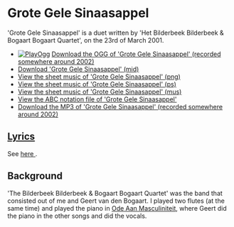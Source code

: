 # Grote Gele Sinaasappel

'Grote Gele Sinaasappel' is a duet written
by 'Het Bilderbeek Bilderbeek & Bogaart Bogaart Quartet', on the 23rd of
March 2001.

 * [![PlayOgg](http://static.fsf.org/playogg/Play_ogg_80x15.png "I support PlayOgg!")](http://playogg.org) [Download the OGG of 'Grote Gele Sinaasappel' (recorded somewhere around 2002)](http://www.richelbilderbeek.nl/CD01_04GroteGeleSinaasappel.ogg)
 * [Download 'Grote Gele Sinaasappel' (mid)](http://www.richelbilderbeek.nl/SongGroteGeleSinaasappel.mid)
 * [View the sheet music of 'Grote Gele Sinaasappel' (png)](02_grote_gele_sinaasappel.png)
 * [View the sheet music of 'Grote Gele Sinaasappel' (ps)](02_grote_gele_sinaasappel.ps)
 * [View the sheet music of 'Grote Gele Sinaasappel' (mus)](02_grote_gele_sinaasappel.mus)
 * [View the ABC notation file of 'Grote Gele Sinaasappel'](02_grote_gele_sinaasappel.abc)
 * [Download the MP3 of 'Grote Gele Sinaasappel' (recorded somewhere around 2002)](http://www.richelbilderbeek.nl/CD01_04GroteGeleSinaasappel.mp3)

## [Lyrics](02_grote_gele_sinaasappel.txt)

See [here ](02_grote_gele_sinaasappel.txt).

## Background

'The Bilderbeek Bilderbeek & Bogaart Bogaart Quartet' was the band 
that consisted out of me and Geert van den Bogaart. I played 
two flutes (at the same time) and played the piano 
in [Ode Aan Masculiniteit](OdeAanMasculiniteit.md), where
Geert did the piano in the other songs and did the vocals.
